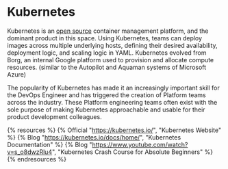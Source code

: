 # Kubernetes

Kubernetes is an [open source](https://github.com/kubernetes/kubernetes) container management platform, and the dominant product in this space.  Using Kubernetes, teams can deploy images across multiple underlying hosts, defining their desired availability, deployment logic, and scaling logic in YAML.  Kubernetes evolved from Borg, an internal Google platform used to provision and allocate compute resources.  (similar to the Autopilot and Aquaman systems of Microsoft Azure)

The popularity of Kubernetes has made it an increasingly important skill for the DevOps Engineer and has triggered the creation of Platform teams across the industry.  These Platform engineering teams often exist with the sole purpose of making Kubernetes approachable and usable for their product development colleagues.

{% resources %}
  {% Official "https://kubernetes.io/", "Kubernetes Website" %}
  {% Blog "https://kubernetes.io/docs/home/", "Kubernetes Documentation" %}
  {% Blog "https://www.youtube.com/watch?v=s_o8dwzRlu4", "Kubernetes Crash Course for Absolute Beginners" %}
{% endresources %}
